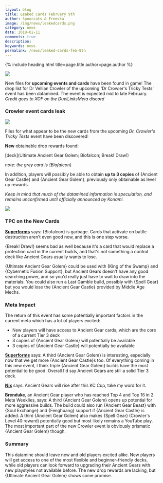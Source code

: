 ```yaml
---
layout: blog
title: Leaked Cards February 9th
author: Spooncats & Freeska
image: /img/news/leakedcards.png
category: news
date: 2018-02-11
comments: true
description: 
keywords: news
permalink: /news/leaked-cards-feb-9th
---
```


{% include heading.html title=page.title author=page.author %}

![](https://i.imgur.com/6CRrdqk.png)

New files for **upcoming events and cards** have been found in game! 
The drop list for Dr Vellian Crowler of the upcoming 'Dr Crowler's Tricky Tests' event has been datamined. The event is expected mid to late February.
*Credit goes to XOF on the DuelLinksMeta discord*

### Crowler event cards leak

![](https://media.discordapp.net/attachments/356790874459471872/411526428773842945/Screenshot_1.png)

Files for what appear to be the new cards from the upcoming *Dr. Crowler's Tricky Tests* event have been discovered!

**New** obtainable drop rewards found:

[deck](Ultimate Ancient Gear Golem; Biofalcon; Break! Draw!)

*note: the grey card is {Biofalcon}*

In addition, players will possibly be able to obtain **up to 3 copies** of {Ancient Gear Castle} and {Ancient Gear Golem}, previously only obtainable as level up rewards.

*Keep in mind that much of the datamined information is speculation, and remains unconfirmed until officially announced by Konami.*

![](https://i.imgur.com/KXDSRtX.png)

### TPC on the New Cards

**[Superforms](/authors/superforms/)** says: 
{Biofalcon} is garbage. Cards that activate on battle destruction aren't even good now, and this is one step worse.

{Break! Draw!} seems bad as well because it's a card that would replace a protection card in the current builds, and that's not something a control deck like Ancient Gears usually wants to lose. 

{Ultimate Ancient Gear Golem} could be used with {King of the Swamp} and {Cybernetic Fusion Support}, but Ancient Gears doesn't have any good searching power, and so you'd really just have to wait to draw into the materials. You could also run a Last Gamble build, possibly with {Spell Gear} but you would lose the {Ancient Gear Castle} provided by Middle Age Mechs.


### Meta Impact

The return of this event has some potentially important factors in the current meta which has a lot of players excited:

 - New players will have access to Ancient Gear cards, which are the core of a current Tier 3 deck
 - 3 copies of {Ancient Gear Golem} will potentially be available
 - 3 copies of {Ancient Gear Castle} will potentially be available

**[Superforms](/authors/superforms/)** says: 
A third {Ancient Gear Golem} is interesting, especially now that we get more {Ancient Gear Castle}s too. Of everything coming in this new event, I think triple {Ancient Gear Golem} builds have the most potential to be good.
Overall I'd say Ancient Gears are still a solid Tier 3 deck.

**[Nix](/authors/nix/)** says:
Ancient Gears will rise after this KC Cup, take my word for it.

**Brenduke**, an Ancient Gear player who has reached Top 4 and Top 16 in 2 Meta Weeklies, says:
A third {Ancient Gear Golem} opens up potential for more aggressive builds. The build could also run {Ancient Gear Beast} with {Soul Exchange} and {Fenghuang} support if {Ancient Gear Castle} is added. A third {Ancient Gear Golem} also makes {Spell Gear} (Crowler's Level 40 reward) potentially good but most likely remains a YouTube play.
The most important part of the new Crowler event is obviously prismatic {Ancient Gear Golem} though.

### Summary

This datamine should leave new and old players excited alike. New players will get access to one of the most flexible and beginner-friendly decks, while old players can look forward to upgrading their Ancient Gears with new playstyles not available before. The new drop rewards are lacking, but {Ultimate Ancient Gear Golem} shows some promise.
<!--stackedit_data:
eyJoaXN0b3J5IjpbLTE2MTE1MTE3ODMsMTU5MjIwMDc2OCwtMT
QzMTg3NTIxMSw0MTAyOTM3MCw0MTAyOTM3MF19
-->